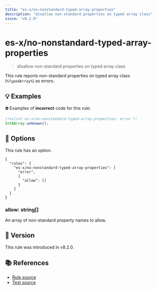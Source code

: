 ```yaml
---
title: "es-x/no-nonstandard-typed-array-properties"
description: "disallow non-standard properties on typed array class"
since: "v8.2.0"
---
```


# es-x/no-nonstandard-typed-array-properties
> disallow non-standard properties on typed array class

This rule reports non-standard properties on typed array class (`%TypedArray%`) as errors.

## 💡 Examples

⛔ Examples of **incorrect** code for this rule:

<eslint-playground type="bad">

```js
/*eslint es-x/no-nonstandard-typed-array-properties: error */
Int8Array.unknown();
```

</eslint-playground>

## 🔧 Options

This rule has an option.

```jsonc
{
  "rules": {
    "es-x/no-nonstandard-typed-array-properties": [
      "error",
      {
        "allow": []
      }
    ]
  }
}
```

### allow: string[]

An array of non-standard property names to allow.

## 🚀 Version

This rule was introduced in v8.2.0.

## 📚 References

- [Rule source](https://github.com/eslint-community/eslint-plugin-es-x/blob/master/lib/rules/no-nonstandard-typed-array-properties.js)
- [Test source](https://github.com/eslint-community/eslint-plugin-es-x/blob/master/tests/lib/rules/no-nonstandard-typed-array-properties.js)

